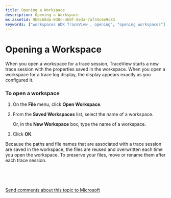 ```yaml
---
title: Opening a Workspace
description: Opening a Workspace
ms.assetid: 9b0c68da-030c-4b9f-8e3a-7af34c6e9c83
keywords: ["workspaces WDK TraceView , opening", "opening workspaces"]
---
```


# Opening a Workspace


When you open a workspace for a trace session, TraceView starts a new trace session with the properties saved in the workspace. When you open a workspace for a trace log display, the display appears exactly as you configured it.

### <span id="to_open_a_workspace"></span><span id="TO_OPEN_A_WORKSPACE"></span>To open a workspace

1.  On the **File** menu, click **Open Workspace**.

2.  From the **Saved Workspaces** list, select the name of a workspace.

    Or, in the **New Workspace** box, type the name of a workspace.

3.  Click **OK**.

Because the paths and file names that are associated with a trace session are saved in the workspace, the files are reused and overwritten each time you open the workspace. To preserve your files, move or rename them after each trace session.

 

 

[Send comments about this topic to Microsoft](mailto:wsddocfb@microsoft.com?subject=Documentation%20feedback%20[devtest\devtest]:%20Opening%20a%20Workspace%20%20RELEASE:%20%2811/17/2016%29&body=%0A%0APRIVACY%20STATEMENT%0A%0AWe%20use%20your%20feedback%20to%20improve%20the%20documentation.%20We%20don't%20use%20your%20email%20address%20for%20any%20other%20purpose,%20and%20we'll%20remove%20your%20email%20address%20from%20our%20system%20after%20the%20issue%20that%20you're%20reporting%20is%20fixed.%20While%20we're%20working%20to%20fix%20this%20issue,%20we%20might%20send%20you%20an%20email%20message%20to%20ask%20for%20more%20info.%20Later,%20we%20might%20also%20send%20you%20an%20email%20message%20to%20let%20you%20know%20that%20we've%20addressed%20your%20feedback.%0A%0AFor%20more%20info%20about%20Microsoft's%20privacy%20policy,%20see%20http://privacy.microsoft.com/default.aspx. "Send comments about this topic to Microsoft")




